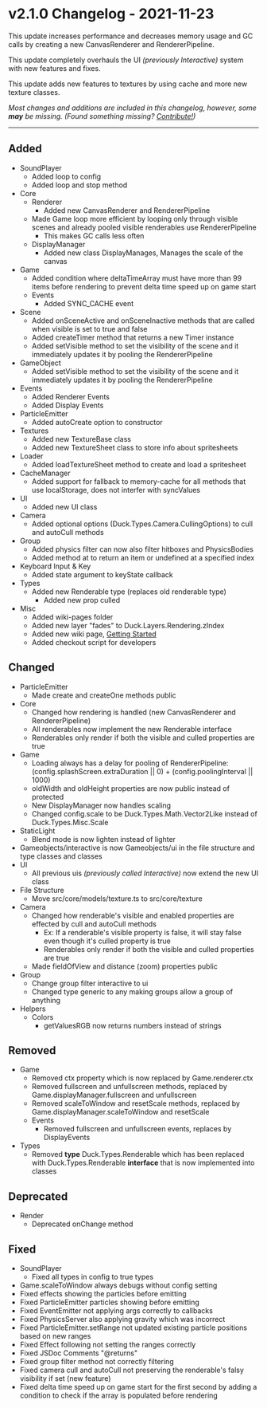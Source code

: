 # v2.1.0 Changelog - 2021-11-23

This update increases performance and decreases memory usage and GC calls by creating a new CanvasRenderer and RendererPipeline.

This update completely overhauls the UI *(previously Interactive)* system with new features and fixes.

This update adds new features to textures by using cache and more new texture classes.

*Most changes and additions are included in this changelog, however, some ***may*** be missing.*
*(Found something missing? [Contribute!](README.md#developers-guide))*

------------------------------------------------------------------------------------------------------

## Added

- SoundPlayer
  - Added loop to config
  - Added loop and stop method
- Core
  - Renderer
    - Added new CanvasRenderer and RendererPipeline
  - Made Game loop more efficient by looping only through visible scenes and already pooled visible renderables use RendererPipeline
    - This makes GC calls less often
  - DisplayManager
    - Added new class DisplayManages, Manages the scale of the canvas
- Game
  - Added condition where deltaTimeArray must have more than 99 items before rendering to prevent delta time speed up on game start
  - Events
    - Added SYNC_CACHE event
- Scene
  - Added onSceneActive and onSceneInactive methods that are called when visible is set to true and false
  - Added createTimer method that returns a new Timer instance
  - Added setVisible method to set the visibility of the scene and it immediately updates it by pooling the RendererPipeline
- GameObject
  - Added setVisible method to set the visibility of the scene and it immediately updates it by pooling the RendererPipeline
- Events
  - Added Renderer Events
  - Added Display Events
- ParticleEmitter
  - Added autoCreate option to constructor
- Textures
  - Added new TextureBase class
  - Added new TextureSheet class to store info about spritesheets
- Loader
  - Added loadTextureSheet method to create and load a spritesheet
- CacheManager
  - Added support for fallback to memory-cache for all methods that use localStorage, does not interfer with syncValues
- UI
  - Added new UI class
- Camera
  - Added optional options (Duck.Types.Camera.CullingOptions) to cull and autoCull methods
- Group
  - Added physics filter can now also filter hitboxes and PhysicsBodies
  - Added method at to return an item or undefined at a specified index
- Keyboard Input & Key
  - Added state argument to keyState callback
- Types
  - Added new Renderable type (replaces old renderable type)
    - Added new prop culled
- Misc
  - Added wiki-pages folder
  - Added new layer "fades" to Duck.Layers.Rendering.zIndex
  - Added new wiki page, [Getting Started](https://github.com/ksplatdev/DuckEngine/wiki/Getting-Started)
  - Added checkout script for developers

## Changed

- ParticleEmitter
  - Made create and createOne methods public
- Core
  - Changed how rendering is handled (new CanvasRenderer and RendererPipeline)
  - All renderables now implement the new Renderable interface
  - Renderables only render if both the visible and culled properties are true
- Game
  - Loading always has a delay for pooling of RendererPipeline: (config.splashScreen.extraDuration || 0) + (config.poolingInterval || 1000)
  - oldWidth and oldHeight properties are now public instead of protected
  - New DisplayManager now handles scaling
  - Changed config.scale to be Duck.Types.Math.Vector2Like instead of Duck.Types.Misc.Scale
- StaticLight
  - Blend mode is now lighten instead of lighter
- Gameobjects/interactive is now Gameobjects/ui in the file structure and type classes and classes
- UI
  - All previous uis *(previously called Interactive)* now extend the new UI class
- File Structure
  - Move src/core/models/texture.ts to src/core/texture
- Camera
  - Changed how renderable's visible and enabled properties are effected by cull and autoCull methods
    - Ex: If a renderable's visible property is false, it will stay false even though it's culled property is true
    - Renderables only render if both the visible and culled properties are true
  - Made fieldOfView and distance (zoom) properties public
- Group
  - Change group filter interactive to ui
  - Changed type generic to any making groups allow a group of anything
- Helpers
  - Colors
    - getValuesRGB now returns numbers instead of strings

## Removed

- Game
  - Removed ctx property which is now replaced by Game.renderer.ctx
  - Removed fullscreen and unfullscreen methods, replaced by Game.displayManager.fullscreen and unfullscreen
  - Removed scaleToWindow and resetScale methods, replaced by Game.displayManager.scaleToWindow and resetScale
  - Events
    - Removed fullscreen and unfullscreen events, replaces by DisplayEvents
- Types
  - Removed **type** Duck.Types.Renderable which has been replaced with Duck.Types.Renderable **interface** that is now implemented into classes

## Deprecated

- Render
  - Deprecated onChange method

## Fixed

- SoundPlayer
  - Fixed all types in config to true types
- Game.scaleToWindow always debugs without config setting
- Fixed effects showing the particles before emitting
- Fixed ParticleEmitter particles showing before emitting
- Fixed EventEmitter not applying args correctly to callbacks
- Fixed PhysicsServer also applying gravity which was incorrect
- Fixed ParticleEmitter.setRange not updated existing particle positions based on new ranges
- Fixed Effect following not setting the ranges correctly
- Fixed JSDoc Comments "@returns"
- Fixed group filter method not correctly filtering
- Fixed camera cull and autoCull not preserving the renderable's falsy visibility if set (new feature)
- Fixed delta time speed up on game start for the first second by adding a condition to check if the array is populated before rendering
